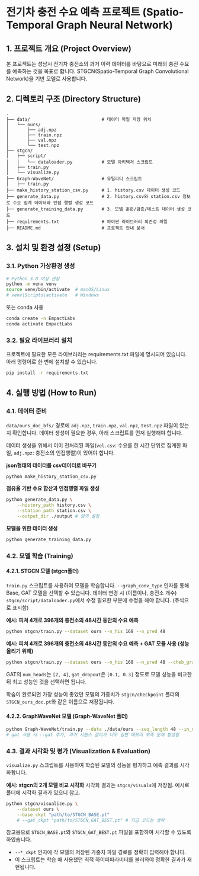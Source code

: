 # 전기차 충전 수요 예측 프로젝트 (Spatio-Temporal Graph Neural Network)

## 1. 프로젝트 개요 (Project Overview)
본 프로젝트는 성남시 전기차 충전소의 과거 이력 데이터를 바탕으로 미래의 충전 수요를 예측하는 것을 목표로 합니다. STGCN(Spatio-Temporal Graph Convolutional Network)을 기반 모델로 사용합니다.

## 2. 디렉토리 구조 (Directory Structure)
```
.
├── data/                           # 데이터 파일 저장 위치
│   └── ours/           
│       ├── adj.npz
│       ├── train.npz
│       ├── val.npz
│       └── test.npz
├── stgcn/    
│   ├── script/
│   │   └── dataloader.py           # 모델 아키텍처 스크립트
│   ├── train.py
│   └── visualize.py
├── Graph-WaveNet/                  # 유틸리티 스크립트
│   ├── train.py
├── make_history_station_csv.py     # 1. history.csv 데이터 생성 코드
├── generate_data.py                # 2. history.csv와 station.csv 정보로 수요 집계 데이터와 인접 행렬 생성 코드
├── generate_training_data.py       # 3. 모델 훈련/검증/테스트 데이터 생성 코드
├── requirements.txt                # 파이썬 라이브러리 의존성 파일
├── README.md                       # 프로젝트 안내 문서
```

## 3. 설치 및 환경 설정 (Setup)

### 3.1. Python 가상환경 생성
```bash
# Python 3.8 이상 권장
python -m venv venv
source venv/bin/activate  # macOS/Linux
# venv\Scripts\activate   # Windows
```

또는 conda 사용
```bash
conda create -n EmpactLabs  
conda activate EmpactLabs 
```

### 3.2. 필요 라이브러리 설치
프로젝트에 필요한 모든 라이브러리는 requirements.txt 파일에 명시되어 있습니다. 아래 명령어로 한 번에 설치할 수 있습니다.

```bash
pip install -r requirements.txt
```

## 4. 실행 방법 (How to Run)

### 4.1. 데이터 준비
`data/ours_doc_bfs/` 경로에 `adj.npz`, `train.npz`, `val.npz`, `test.npz` 파일이 있는지 확인합니다. 데이터 생성이 필요한 경우, 아래 스크립트를 먼저 실행해야 합니다. 

데이터 생성을 위해서 이미 전처리된 파일(`vel.csv`: 수요를 한 시간 단위로 집계한 파일, `adj.npz`: 충전소의 인접행렬)이 있어야 합니다.

**json형태의 데이터를 csv데이터로 바꾸기**
```bash
python make_history_station_csv.py 
```
**점유율 기반 수요 합산과 인접행렬 파일 생성**
```bash
python generate_data.py \
    --history_path history.csv \
    --station_path station.csv \
    --output_dir ./output # 임의 설정
```

**모델을 위한 데이터 생성**
```bash
python generate_training_data.py 
```

### 4.2. 모델 학습 (Training)

#### 4.2.1. STGCN 모델 (stgcn폴더)
`train.py` 스크립트를 사용하여 모델을 학습합니다. `--graph_conv_type` 인자를 통해 Base, GAT 모델을 선택할 수 있습니다. 데이터 변경 시 (이름이나, 충전소 개수) `stgcn/script/dataloader.py`에서 수정 필요한 부분에 수정을 해야 합니다. (주석으로 표시함)

**예시: 피쳐 4개로 396개의 충전소의 48시간 동안의 수요 예측**
```bash
python stgcn/train.py --dataset ours --n_his 168 --n_pred 48 
```

**예시: 피쳐 4개로 396개의 충전소의 48시간 동안의 수요 예측 + GAT 모듈 사용 (성능 올리기 위해)**
```bash
python stgcn/train.py --dataset ours --n_his 168 --n_pred 48 --cheb_graph_conv gat --num_heads 2 --gat_dropout 0.1
```

GAT의 `num_heads`는 `[2, 4]`, `gat_dropout`은 `[0.1, 0.3]` 정도로 모델 성능을 비교한 뒤 최고 성능인 것을 선택하면 됩니다.

학습이 완료되면 가장 성능이 좋았던 모델의 가중치가 `stgcn/checkpoint` 폴더의 `STGCN_ours_doc.pt`와 같은 이름으로 저장됩니다.

#### 4.2.2. GraphWaveNet 모델 (Graph-WaveNet 폴더)
```bash
python Graph-WaveNet/train.py --data ./data/ours --seq_length 48 --in_dim 7 --num_nodes 392
# gat 사용 시 --gat 추가, 과거 시퀀스 길이가 너무 길면 메모리 부족 문제 발생함
```

### 4.3. 결과 시각화 및 평가 (Visualization & Evaluation)
`visualize.py` 스크립트를 사용하여 학습된 모델의 성능을 평가하고 예측 결과를 시각화합니다.

**예시: stgcn의 2개 모델 비교 시각화**
시각화 결과는 `stgcn/visuals`에 저장됨. 예시로 폴더에 시각화 결과가 있으니 참고.

```bash
python stgcn/visualize.py \
    --dataset ours \
    --base_ckpt "path/to/STGCN_BASE.pt"
    # --gat_ckpt "path/to/STGCN_GAT_BEST.pt" # 지금 코드는 생략 
```

참고용으로 `STGCN_BASE.pt`와 `STGCN_GAT_BEST.pt` 파일을 포함하여 시각할 수 있도록 하였습니다.

- `--*_ckpt` 인자에 각 모델의 저장된 가중치 파일 경로를 정확히 입력해야 합니다.
- 이 스크립트는 학습 때 사용했던 최적 하이퍼파라미터를 불러와야 정확한 결과가 재현됩니다.
